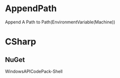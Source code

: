 # AppendPath
Append A Path to Path(EnvironmentVariable(Machine))
# CSharp
## NuGet
WindowsAPICodePack-Shell
